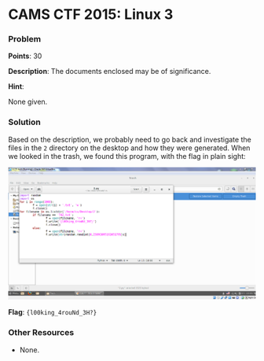 # CAMS CTF 2015: Linux 3

### Problem

**Points**: 30

**Description**: The documents enclosed may be of significance.

**Hint**: 

None given.

### Solution

Based on the description, we probably need to go back and investigate the files in the `2` directory on the desktop and how they were generated. When we looked in the trash, we found this program, with the flag in plain sight: 

![](source.png)

**Flag**: `{l00king_4rouNd_3H?}`

### Other Resources

* None.
